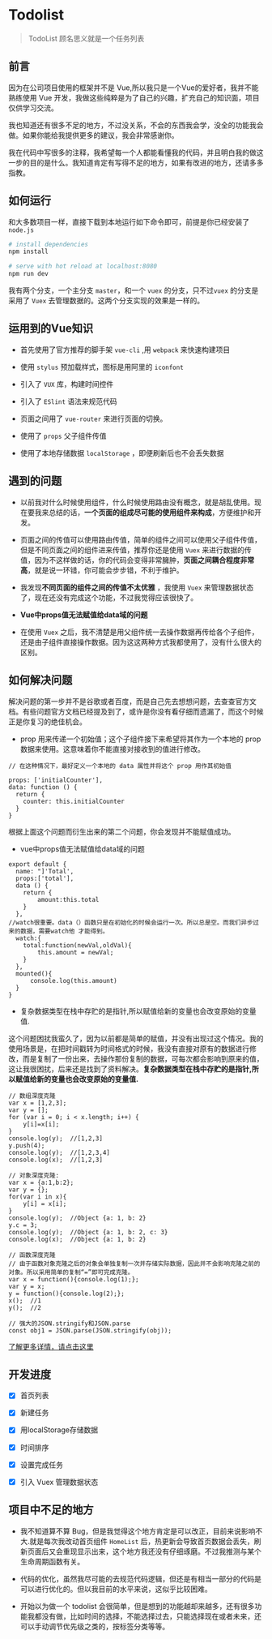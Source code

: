 # Todolist

> TodoList 顾名思义就是一个任务列表

## 前言
因为在公司项目使用的框架并不是 Vue,所以我只是一个Vue的爱好者，我并不能熟练使用 Vue 开发，我做这些纯粹是为了自己的兴趣，扩充自己的知识面，项目仅供学习交流。

我也知道还有很多不足的地方，不过没关系，不会的东西我会学，没全的功能我会做。如果你能给我提供更多的建议，我会非常感谢你。

我在代码中写很多的注释，我希望每一个人都能看懂我的代码，并且明白我的做这一步的目的是什么。我知道肯定有写得不足的地方，如果有改进的地方，还请多多指教。

## 如何运行

和大多数项目一样，直接下载到本地运行如下命令即可，前提是你已经安装了 `node.js`

``` bash
# install dependencies
npm install

# serve with hot reload at localhost:8080
npm run dev
```

我有两个分支，一个主分支 `master`，和一个 `vuex` 的分支，只不过`vuex` 的分支是采用了 `Vuex` 去管理数据的。这两个分支实现的效果是一样的。

## 运用到的Vue知识

+ 首先使用了官方推荐的脚手架 `vue-cli` ,用 `webpack` 来快速构建项目

+ 使用 `stylus` 预加载样式，图标是用阿里的 `iconfont`

+ 引入了 `VUX` 库，构建时间控件

+ 引入了 `ESlint` 语法来规范代码

+ 页面之间用了 `vue-router` 来进行页面的切换。

+ 使用了 `props` 父子组件传值

+ 使用了本地存储数据 `localStorage` ，即便刷新后也不会丢失数据

## 遇到的问题
+ 以前我对什么时候使用组件，什么时候使用路由没有概念，就是胡乱使用。现在要我来总结的话，**一个页面的组成尽可能的使用组件来构成**，方便维护和开发。


+ 页面之间的传值可以使用路由传值，简单的组件之间可以使用父子组件传值，但是不同页面之间的组件进来传值，推荐你还是使用 `Vuex` 来进行数据的传值，因为不这样做的话，你的代码会变得非常臃肿，**页面之间耦合程度非常高**，就是说一环错，你可能会步步错，不利于维护。

+ 我发现**不同页面的组件之间的传值不太优雅** ，我使用 `Vuex` 来管理数据状态了，现在还没有完成这个功能，不过我觉得应该很快了。

+ **Vue中props值无法赋值给data域的问题**

+ 在使用 `Vuex` 之后，我不清楚是用父组件统一去操作数据再传给各个子组件，还是由子组件直接操作数据。因为这这两种方式我都使用了，没有什么很大的区别。


## 如何解决问题
解决问题的第一步并不是谷歌或者百度，而是自己先去想想问题，去查查官方文档。有些问题官方文档已经提及到了，或许是你没有看仔细而遗漏了，而这个时候正是你复习的绝佳机会。

+  prop 用来传递一个初始值；这个子组件接下来希望将其作为一个本地的 prop 数据来使用。这意味着你不能直接对接收到的值进行修改。


```JS
// 在这种情况下，最好定义一个本地的 data 属性并将这个 prop 用作其初始值

props: ['initialCounter'],
data: function () {
  return {
    counter: this.initialCounter
  }
}
```
根据上面这个问题而衍生出来的第二个问题，你会发现并不能赋值成功。

+ vue中props值无法赋值给data域的问题


```JS
export default {
  name: "]'Total',
  props:['total'],
  data () {
    return {
        amount:this.total
    }
  },
//watch很重要。data（）函数只是在初始化的时候会运行一次。所以总是空。而我们异步过来的数据，需要watch他 才能得到。
  watch:{
    total:function(newVal,oldVal){
        this.amount = newVal;
    }
  },
  mounted(){
      console.log(this.amount)
  }
}
```

+ 复杂数据类型在栈中存贮的是指针,所以赋值给新的变量也会改变原始的变量值.

这个问题困扰我蛮久了，因为以前都是简单的赋值，并没有出现过这个情况。我的使用场景是，在把时间戳转为时间格式的时候，我没有直接对原有的数据进行修改，而是复制了一份出来，去操作那份复制的数据，可每次都会影响到原来的值，这让我很困扰，后来还是找到了资料解决。**复杂数据类型在栈中存贮的是指针,所以赋值给新的变量也会改变原始的变量值.**


```JS
// 数组深度克隆
var x = [1,2,3];
var y = [];
for (var i = 0; i < x.length; i++) {
    y[i]=x[i];
}
console.log(y);  //[1,2,3]
y.push(4);
console.log(y);  //[1,2,3,4]
console.log(x);  //[1,2,3]
```

```JS
// 对象深度克隆:
var x = {a:1,b:2};
var y = {};
for(var i in x){
    y[i] = x[i];
}
console.log(y);  //Object {a: 1, b: 2}
y.c = 3;
console.log(y);  //Object {a: 1, b: 2, c: 3}
console.log(x);  //Object {a: 1, b: 2}
```


```JS
// 函数深度克隆
// 由于函数对象克隆之后的对象会单独复制一次并存储实际数据，因此并不会影响克隆之前的对象。所以采用简单的复制“=”即可完成克隆。
var x = function(){console.log(1);};
var y = x;
y = function(){console.log(2);};
x();  //1
y();  //2
```


```JS
// 强大的JSON.stringify和JSON.parse
const obj1 = JSON.parse(JSON.stringify(obj));
```

[了解更多详情，请点击这里](https://segmentfault.com/a/1190000012948175)

## 开发进度
* [x] 首页列表

* [x] 新建任务

* [x] 用localStorage存储数据

* [x] 时间排序

* [x] 设置完成任务

* [x] 引入 Vuex 管理数据状态


## 项目中不足的地方
+ 我不知道算不算 Bug，但是我觉得这个地方肯定是可以改正，目前来说影响不大.就是每次我改动首页组件 `HomeList` 后，热更新会导致首页数据会丢失，刷新页面后又会重现显示出来，这个地方我还没有仔细琢磨。不过我推测与某个生命周期函数有关。

+ 代码的优化，虽然我尽可能的去规范代码逻辑，但还是有相当一部分的代码是可以进行优化的。但以我目前的水平来说，这似乎比较困难。

+ 开始以为做一个 todolist 会很简单，但是想到的功能越却来越多，还有很多功能我都没有做，比如时间的选择，不能选择过去，只能选择现在或者未来，还可以手动调节优先级之类的，按标签分类等等。
